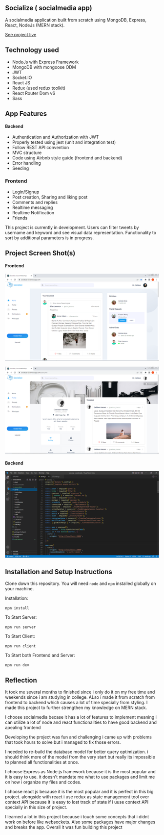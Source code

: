 ## Socialize  ( socialmedia app)

A socialmedia application built from scratch using MongoDB, Express, React, NodeJs (MERN stack).

[See project live](https://socialize-v1.herokuapp.com/)

## Technology used

* NodeJs with Express Framework
* MongoDB with mongoose ODM
* JWT
* Socket.IO
* React JS 
* Redux (used redux toolkit)
* React Router Dom v6
* Sass
  
  
## App Features

#### Backend

* Authentication and Authorization with JWT
* Properly tested using jest (unit and integration test)
* Follow REST API convention
* MVC structure
* Code using Airbnb style guide (frontend and backend)
* Error handling
* Seeding

### Frontend

* Login/Signup
* Post creation, Sharing and liking post
* Comments and replies
* Realtime messaging
* Realtime Notification
* Friends 

This project is currently in development. Users can filter tweets by username and keyword and see visual data representation. Functionality to sort by additional parameters is in progress.

## Project Screen Shot(s)

#### Frontend

![Socialize Homepage!](screenshots/homepage.png)
<br/>
<br/>
![Socialize Profile Screen!](screenshots/profile.png)

#### Backend   

![Backend Server!](screenshots/backend.png)

## Installation and Setup Instructions

Clone down this repository. You will need `node` and `npm` installed globally on your machine.  

Installation:

`npm install`  

To Start Server:

`npm run server`  

To Start Client:

`npm run client`  

To Start both Frontend and Server:

`npm run dev`  

## Reflection

  It took me several months to finished since i only do it on my free time and weekends since i am studying in college. ALso i made it from scratch from frontend to backend which causes a lot of time specially from styling. I made this project to further strengthen my knowledge on MERN stack. 

  I choose socialmedia becase it has a lot of features to implement meaning i can utilize a lot of node and react functionalities to have good backend and apealing frontend
  
  Developing the project was fun and challenging i came up with problems that took hours to solve but i managed to fix those errors.
  
  I needed to re-build the database model for better query optimization. i should think more of the model from the very start but really its impossible to planned all functionalities at once.
  
  I choose Express as Node js framework because it is the most popular and it is easy to use. it doesn't mandate me what to use packages and limit me on how i organize my files and codes. 
  
  I choose react js because it is the most popular and it is perfect in this big project. alongside with react i use redux as state management tool over context API because it is easy to lost track of state if i uuse context API specially in this size of project.  

  I learned a lot in this project because i touch some concepts that i didnt work on before like websockets. Also some packages have major changes and breaks the app. Overall it was fun building this project 